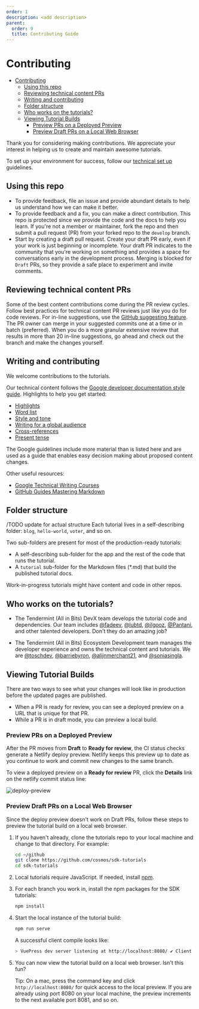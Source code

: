 ```yaml
---
order: 1
description: <add description>
parent:
  order: 9
  title: Contributing Guide
---
```

# Contributing

- [Contributing](#contributing)
  - [Using this repo](#using-this-repo)
  - [Reviewing technical content PRs](#reviewing-technical-content-prs)
  - [Writing and contributing](#writing-and-contributing)
  - [Folder structure](#folder-structure)
  - [Who works on the tutorials?](#who-works-on-the-tutorials)
  - [Viewing Tutorial Builds](#viewing-tutorial-builds)
    - [Preview PRs on a Deployed Preview](#preview-prs-on-a-deployed-preview)
    - [Preview Draft PRs on a Local Web Browser](#preview-draft-prs-on-a-local-web-browser)
  

Thank you for considering making contributions. We appreciate your interest in helping us to create and maintain awesome tutorials.

To set up your environment for success, follow our [technical set up](technical-setup.md) guidelines.

## Using this repo

- To provide feedback, file an issue and provide abundant details to help us understand how we can make it better.
- To provide feedback and a fix, you can make a direct contribution. This repo is protected since we provide the code and the docs to help you learn. If you're not a member or maintainer, fork the repo and then submit a pull request (PR) from your forked repo to the `develop` branch.
- Start by creating a draft pull request. Create your draft PR early, even if your work is just beginning or incomplete. Your draft PR indicates to the community that you're working on something and provides a space for conversations early in the development process. Merging is blocked for `Draft` PRs, so they provide a safe place to experiment and invite comments. 

## Reviewing technical content PRs 

Some of the best content contributions come during the PR review cycles. Follow best practices for technical content PR reviews just like you do for code reviews. For in-line suggestions, use the [GitHub suggesting feature](https://docs.github.com/en/github/collaborating-with-pull-requests/reviewing-changes-in-pull-requests/commenting-on-a-pull-request). The PR owner can merge in your suggested commits one at a time or in batch (preferred). When you do a more granular extensive review that results in more than 20 in-line suggestions, go ahead and check out the branch and make the changes yourself. 

## Writing and contributing

We welcome contributions to the tutorials. 

Our technical content follows the [Google developer documentation style guide](https://developers.google.com/style). Highlights to help you get started:

- [Highlights](https://developers.google.com/style/highlights)
- [Word list](https://developers.google.com/style/word-list)
- [Style and tone](https://developers.google.com/style/tone)
- [Writing for a global audience](https://developers.google.com/style/translation)
- [Cross-references](https://developers.google.com/style/cross-references)
- [Present tense](https://developers.google.com/style/tense)

The Google guidelines include more material than is listed here and are used as a guide that enables easy decision making about proposed content changes. 

Other useful resources:

- [Google Technical Writing Courses](https://developers.google.com/tech-writing)
- [GitHub Guides Mastering Markdown](https://guides.github.com/features/mastering-markdown/)

## Folder structure
/TODO update for actual structure 
Each tutorial lives in a self-describing folder: `blog`, `hello-world`, `voter`, and so on.

Two sub-folders are present for most of the production-ready tutorials:

- A self-describing sub-folder for the app and the rest of the code that runs the tutorial.
- A `tutorial` sub-folder for the Markdown files (*.md) that build the published tutorial docs.

Work-in-progress tutorials might have content and code in other repos.

## Who works on the tutorials?

- The Tendermint (All in Bits) DevX team develops the tutorial code and dependencies. Our team includes [@fadeev](https://github.com/fadeev), [@lubtd](https://github.com/lubtd), [@ilgooz](https://github.com/ilgooz), [@Pantani](https://github.com/Pantani), and other talented developers. Don't they do an amazing job?

- The Tendermint (All in Bits) Ecosystem Development team manages the developer experience and owns the technical content and tutorials. We are [@toschdev](https://github.com/toschdev), [@barriebyron](https://github.com/barriebyron), [@alijnmerchant21](https://github.com/alijnmerchant21), and [@soniasingla](https://github.com/soniasingla). 

## Viewing Tutorial Builds

There are two ways to see what your changes will look like in production before the updated pages are published.

- When a PR is ready for review, you can see a deployed preview on a URL that is unique for that PR.
- While a PR is in draft mode, you can preview a local build.

### Preview PRs on a Deployed Preview

After the PR moves from **Draft** to **Ready for review**, the CI status checks generate a Netlify deploy preview. Netlify keeps this preview up to date as you continue to work and commit new changes to the same branch.

To view a deployed preview on a **Ready for review** PR, click the **Details** link on the netlify commit status line:

![deploy-preview](./deploy-preview.png)

### Preview Draft PRs on a Local Web Browser

Since the deploy preview doesn't work on Draft PRs, follow these steps to preview the tutorial build on a local web browser.

1. If you haven't already, clone the tutorials repo to your local machine and change to that directory. For example:

    ```bash
    cd ~/github
    git clone https://github.com/cosmos/sdk-tutorials
    cd sdk-tutorials
    ```

2. Local tutorials require JavaScript. If needed, install [npm](https://docs.npmjs.com/cli/v6/commands/npm-install).

3. For each branch you work in, install the npm packages for the SDK tutorials:

    ```bash
    npm install
    ```

4. Start the local instance of the tutorial build:

    ```bash
    npm run serve
    ```

    A successful client compile looks like: 
    
    ```bash
    > VuePress dev server listening at http://localhost:8080/ ✔ Client Compiled successfully in 280.71ms success [12:06:28] Build 03d41f finished in 283 ms! ( http://localhost:8080/ )
    ```

5. You can now view the tutorial build on a local web browser. Isn't this fun?

    Tip: On a mac, press the command key and click `http://localhost:8080/` for quick access to the local preview. If you are already using port 8080 on your local machine, the preview increments to the next available port 8081, and so on. 

